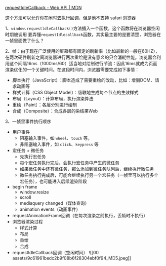 [requestIdleCallback - Web API | MDN](https://developer.mozilla.org/zh-CN/docs/Web/API/Window/requestIdleCallback#%E8%AF%AD%E6%B3%95)

这个方法可以允许你在闲时去执行回调，但是他不支持 safari 浏览器

1、`window.requestldleCallback()`方法插入一个函数，这个函数将在浏览器空闲时期被调用
要弄懂`requestIdlecallback`函数，其实最主要的是要清楚，浏览器在一帧里面做了什么？

2、帧：由于现在广泛使用的屏幕都有固定的刷新率（比如最新的一般在60HZ），在两次硬件刷新之间浏览器进行两次重绘是没有意义的只会消耗性能。浏览器会利用这个间隔16ms（1000ms/60）适当地对绘制进行节流：因此16ms就成为页面渲染优化的一个关键时间。在这段时间内，浏览器需要完成如下事情：
- 脚本执行（JavaScript）：脚本造成了需要重绘的改动，比如：增删DOM、请求动画等
- 样式计算（CSS Object Model）：级联地生成每个节点的生效样式
- 布局（Layout）：计算布局，执行渲染算法
- 重绘（Paint）：各层分别进行绘制
- 合成（Composite）：合成各层的染结果Web

3、一帧里事件执行顺序
- 用户事件
	- 阻塞输入事件，如 `wheel`、`touch` 等。
	- 非阻塞输入事件，如 `click`、`keypress` 等
- 宏任务 + 微任务
	- 先执行宏任务
	- 每个宏任务执行完后，会执行宏任务中产生的微任务
	- 如果微任务中还有微任务，那么添加到微任务队列后，继续执行微任务
	- 微任务执行完成后，可能会继续执行另一个宏任务（一帧里可以执行多个宏任务），也可能进入后续渲染阶段
- begin frame
	- window.resize
	- scroll
	- mediaquery changed（媒体查询）
	- animation events（动画事件）
- requestAnimationFrame回调（在每次渲染之前执行，丢帧时不执行）
- 浏览器渲染过程
	- 样式计算
	- 布局
	- 重绘
	- 合成
- requestIdleCallback回调（空闲时间）
![[00 assets/9c61961bedc2b9f08b6f28304ebf0f94_MD5.jpeg]]




